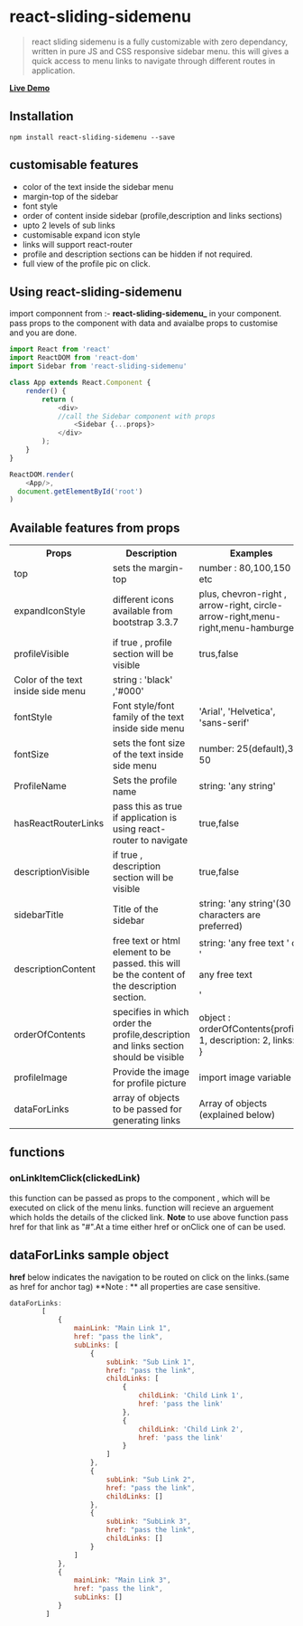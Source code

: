
# react-sliding-sidemenu
> react sliding sidemenu is a fully customizable with zero dependancy, written in pure JS and CSS responsive sidebar menu. this will gives a quick access to menu links to navigate through different routes in application. 


**[Live Demo](https://kneteviresh.github.io//)** 

## Installation
`npm install react-sliding-sidemenu --save`

## customisable features
* color of the text inside the sidebar menu
* margin-top of the sidebar
* font style
* order of content inside sidebar (profile,description and links sections)
* upto 2 levels of sub links
* customisable expand icon style
* links will support react-router
* profile and description sections can be hidden if not required.
* full view of the profile pic on click.

## Using react-sliding-sidemenu

import componnent from  :- **react-sliding-sidemenu_** in your component.
pass props to the component with data and avaialbe props to customise and you are done.
```js
import React from 'react'
import ReactDOM from 'react-dom'
import Sidebar from 'react-sliding-sidemenu'

class App extends React.Component {
    render() {
        return (
            <div>
            //call the Sidebar component with props
                <Sidebar {...props}>
            </div>
        );
    }
}

ReactDOM.render(
    <App/>,
  document.getElementById('root')
)
```

## Available features from props

<table>
  <tr>
    <th>Props</th>
    <th>Description</th>
    <th>Examples</th>
  </tr>
  <tr>
    <td>top</td>
    <td>sets the margin-top</td>
    <td>number :  80,100,150 etc</td>
  </tr>
  <tr>
    <td>expandIconStyle</td>
    <td>different icons available from bootstrap 3.3.7</td>
    <td>plus, chevron-right , arrow-right, circle-arrow-right,menu-right,menu-hamburger </td>

  </tr>
  <tr>
    <td>profileVisible</td>
    <td>if true , profile section will be visible</td>
    <td>trus,false</td>

  </tr>
  <tr>
    <tdtextColor</td>
    <td>Color of the text inside side menu</td>
    <td>string : 'black' ,'#000'</td>

  </tr>
  <tr>
    <td>fontStyle</td>
    <td>Font style/font family of the text inside side menu</td>
    <td>'Arial', 'Helvetica', 'sans-serif'</td>

  </tr>
  <tr>
    <td>fontSize</td>
    <td>sets the font size of the text inside side menu</td>
    <td>number: 25(default),30 50</td>
  </tr>
  
  
  <tr>
    <td>ProfileName</td>
    <td>Sets the profile name </td>
    <td>string: 'any string'</td>
  </tr>
  
  <tr>
    <td>hasReactRouterLinks</td>
    <td>pass this as true if application is using react-router to navigate </td>
    <td>true,false</td>
  </tr>
  
  <tr>
    <td>descriptionVisible</td>
    <td>if true , description section will be visible </td>
    <td>true,false</td>
  </tr>
  
  <tr>
    <td>sidebarTitle</td>
    <td>Title of the sidebar</td>
    <td>string: 'any string'(30 characters are preferred)</td>
  </tr>
  
  <tr>
    <td>descriptionContent</td>
    <td>free text or html element to be passed. this will be the content of the description section.</td>
    <td>string: 'any free text ' or '<p>any free text</p>'</td>
  </tr>
  
   <tr>
    <td>orderOfContents</td>
    <td>specifies in which order the profile,description and links section should be visible</td>
    <td>object : orderOfContents{profile: 1,
            description: 2,
            links: 3 } 
    </td>
  </tr>
  
  <tr>
    <td>profileImage</td>
    <td>Provide the image for profile picture</td>
    <td>import image variable</td>
  </tr>
  
  <tr>
    <td>dataForLinks</td>
    <td>array of objects to be passed for generating links</td>
    <td>Array of objects (explained below)</td>
  </tr> 
</table>

## functions 

### onLinkItemClick(clickedLink)
   this function can be passed as props to the component , which will be executed on click of the menu links.
function will recieve an arguement which holds the details of the clicked link.
**Note** to use above function pass href for that link as "#".At a time either href or onClick one of can be used.


## **dataForLinks** sample object

**href** below indicates the navigation to be routed on click on the links.(same as href for anchor tag)
**Note : ** all properties are case sensitive.

```js
dataForLinks:
        [
            {
                mainLink: "Main Link 1",
                href: "pass the link",
                subLinks: [
                    {
                        subLink: "Sub Link 1",
                        href: "pass the link",
                        childLinks: [
                            {
                                childLink: 'Child Link 1',
                                href: 'pass the link'
                            },
                            {
                                childLink: 'Child Link 2',
                                href: 'pass the link'
                            }
                        ]
                    },
                    {
                        subLink: "Sub Link 2",
                        href: "pass the link",
                        childLinks: []
                    },
                    {
                        subLink: "SubLink 3",
                        href: "pass the link",
                        childLinks: []
                    }
                ]
            },
            {
                mainLink: "Main Link 3",
                href: "pass the link",
                subLinks: []
            }
         ]
```


